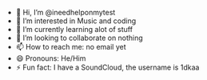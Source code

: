 - 👋 Hi, I’m @ineedhelponmytest
- 👀 I’m interested in Music and coding
- 🌱 I’m currently learning alot of stuff
- 💞️ I’m looking to collaborate on nothing
- 📫 How to reach me: no email yet
- 😄 Pronouns: He/Him
- ⚡ Fun fact: I have a SoundCloud, the username is 1dkaa

<!---
ineedhelponmytest/ineedhelponmytest is a ✨ special ✨ repository because its `README.md` (this file) appears on your GitHub profile.
You can click the Preview link to take a look at your changes.
--->
